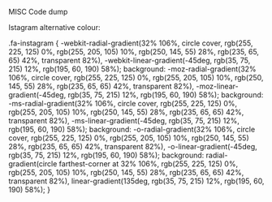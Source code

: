 MISC Code dump

Istagram alternative colour:

.fa-instagram {
-webkit-radial-gradient(32% 106%, circle cover, rgb(255, 225, 125) 0%, rgb(255, 205, 105) 10%, rgb(250, 145, 55) 28%, rgb(235, 65, 65) 42%, transparent 82%), -webkit-linear-gradient(-45deg, rgb(35, 75, 215) 12%, rgb(195, 60, 190) 58%);
  background: -moz-radial-gradient(32% 106%, circle cover, rgb(255, 225, 125) 0%, rgb(255, 205, 105) 10%, rgb(250, 145, 55) 28%, rgb(235, 65, 65) 42%, transparent 82%), -moz-linear-gradient(-45deg, rgb(35, 75, 215) 12%, rgb(195, 60, 190) 58%);
  background: -ms-radial-gradient(32% 106%, circle cover, rgb(255, 225, 125) 0%, rgb(255, 205, 105) 10%, rgb(250, 145, 55) 28%, rgb(235, 65, 65) 42%, transparent 82%), -ms-linear-gradient(-45deg, rgb(35, 75, 215) 12%, rgb(195, 60, 190) 58%);
  background: -o-radial-gradient(32% 106%, circle cover, rgb(255, 225, 125) 0%, rgb(255, 205, 105) 10%, rgb(250, 145, 55) 28%, rgb(235, 65, 65) 42%, transparent 82%), -o-linear-gradient(-45deg, rgb(35, 75, 215) 12%, rgb(195, 60, 190) 58%);
  background: radial-gradient(circle farthest-corner at 32% 106%, rgb(255, 225, 125) 0%, rgb(255, 205, 105) 10%, rgb(250, 145, 55) 28%, rgb(235, 65, 65) 42%, transparent 82%), linear-gradient(135deg, rgb(35, 75, 215) 12%, rgb(195, 60, 190) 58%);
 }


 